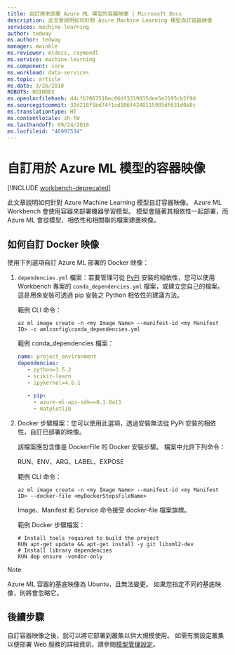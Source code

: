 ```yaml
---
title: 自訂用來部署 Azure ML 模型的容器映像 | Microsoft Docs
description: 此文章說明如何針對 Azure Machine Learning 模型自訂容器映像
services: machine-learning
author: tedway
ms.author: tedway
manager: mwinkle
ms.reviewer: mldocs, raymondl
ms.service: machine-learning
ms.component: core
ms.workload: data-services
ms.topic: article
ms.date: 3/26/2018
ROBOTS: NOINDEX
ms.openlocfilehash: d4cfb7067510ec06df3319035dee5e2195cb2f9d
ms.sourcegitcommit: 32d218f5bd74f1cd106f4248115985df631d0a8c
ms.translationtype: HT
ms.contentlocale: zh-TW
ms.lasthandoff: 09/24/2018
ms.locfileid: "46997534"
---
```

# <a name="customize-the-container-image-used-for-azure-ml-models"></a>自訂用於 Azure ML 模型的容器映像

[!INCLUDE [workbench-deprecated](../../../includes/aml-deprecating-preview-2017.md)] 



此文章說明如何針對 Azure Machine Learning 模型自訂容器映像。  Azure ML Workbench 會使用容器來部署機器學習模型。 模型會隨著其相依性一起部署，而 Azure ML 會從模型、相依性和相關聯的檔案建置映像。

## <a name="how-to-customize-the-docker-image"></a>如何自訂 Docker 映像
使用下列選項自訂 Azure ML 部署的 Docker 映像：

1. `dependencies.yml` 檔案：若要管理可從 [PyPi]( https://pypi.python.org/pypi) 安裝的相依性，您可以使用 Workbench 專案的 `conda_dependencies.yml` 檔案，或建立您自己的檔案。 這是用來安裝可透過 pip 安裝之 Python 相依性的建議方法。

   範例 CLI 命令：
   ```azurecli
   az ml image create -n <my Image Name> --manifest-id <my Manifest ID> -c amlconfig\conda_dependencies.yml
   ```

   範例 conda_dependencies 檔案： 
   ```yaml
   name: project_environment
   dependencies:
      - python=3.5.2
      - scikit-learn
      - ipykernel=4.6.1
      
      - pip:
        - azure-ml-api-sdk==0.1.0a11
        - matplotlib
   ```
        
2. Docker 步驟檔案：您可以使用此選項，透過安裝無法從 PyPi 安裝的相依性，自訂已部署的映像。 

   該檔案應包含像是 DockerFile 的 Docker 安裝步驟。 檔案中允許下列命令： 

    RUN、ENV、ARG、LABEL、EXPOSE

   範例 CLI 命令：
   ```azurecli
   az ml image create -n <my Image Name> --manifest-id <my Manifest ID> --docker-file <myDockerStepsFileName> 
   ```

   Image、Manifest 和 Service 命令接受 docker-file 檔案旗標。

   範例 Docker 步驟檔案：
   ```docker
   # Install tools required to build the project
   RUN apt-get update && apt-get install -y git libxml2-dev
   # Install library dependencies
   RUN dep ensure -vendor-only
   ```

> [!NOTE]
> Azure ML 容器的基底映像為 Ubuntu，且無法變更。 如果您指定不同的基底映像，則將會忽略它。

## <a name="next-steps"></a>後續步驟
自訂容器映像之後，就可以將它部署到叢集以供大規模使用。  如需有關設定叢集以便部署 Web 服務的詳細資訊，請參閱[模型管理設定](deployment-setup-configuration.md)。 
